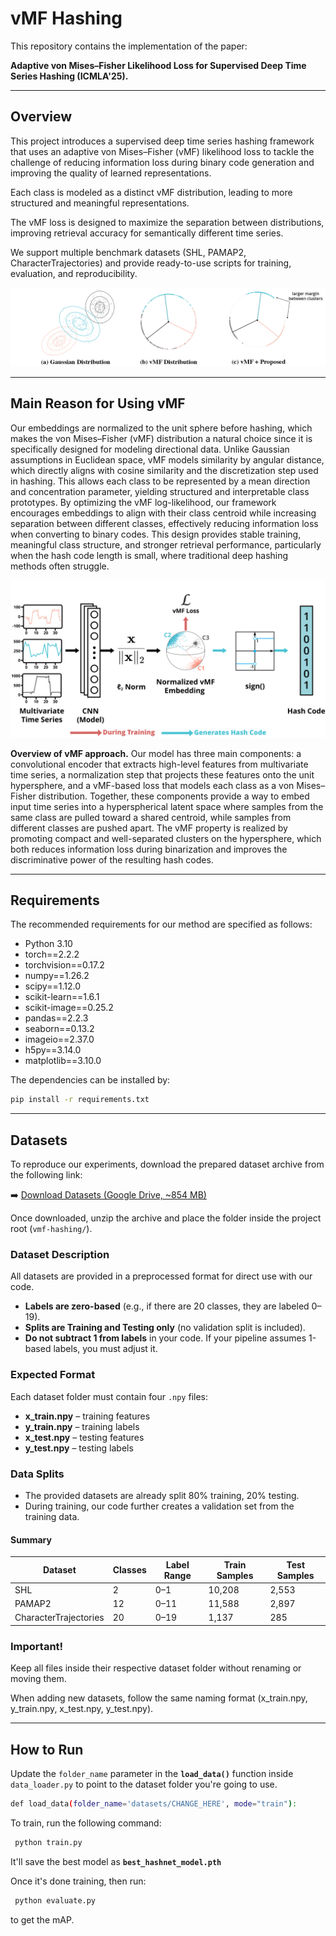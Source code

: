 # vMF Hashing

This repository contains the implementation of the paper:

**Adaptive von Mises–Fisher Likelihood Loss for Supervised Deep Time Series Hashing (ICMLA'25).**

---

## Overview

This project introduces a supervised deep time series hashing framework that uses an adaptive von Mises–Fisher (vMF) likelihood loss to tackle the challenge of reducing information loss during binary code generation and improving the quality of learned representations.

Each class is modeled as a distinct vMF distribution, leading to more structured and meaningful representations.

The vMF loss is designed to maximize the separation between distributions, improving retrieval accuracy for semantically different time series.

We support multiple benchmark datasets (SHL, PAMAP2, CharacterTrajectories) and provide ready-to-use scripts for training, evaluation, and reproducibility.

![Proposed vMF Method](assets/proposed_method.png)

---

## Main Reason for Using vMF

Our embeddings are normalized to the unit sphere before hashing, which makes the von Mises–Fisher (vMF) distribution a natural choice since it is specifically designed for modeling directional data. Unlike Gaussian assumptions in Euclidean space, vMF models similarity by angular distance, which directly aligns with cosine similarity and the discretization step used in hashing. This allows each class to be represented by a mean direction and concentration parameter, yielding structured and interpretable class prototypes. By optimizing the vMF log-likelihood, our framework encourages embeddings to align with their class centroid while increasing separation between different classes, effectively reducing information loss when converting to binary codes. This design provides stable training, meaningful class structure, and stronger retrieval performance, particularly when the hash code length is small, where traditional deep hashing methods often struggle.

![Proposed vMF Method](assets/proposed_framework.png)

**Overview of vMF approach.** Our model has three main components: a convolutional encoder that extracts high-level features from multivariate time series, a normalization step that projects these features onto the unit hypersphere, and a vMF-based loss that models each class as a von Mises–Fisher distribution. Together, these components provide a way to embed input time series into a hyperspherical latent space where samples from the same class are pulled toward a shared centroid, while samples from different classes are pushed apart. The vMF property is realized by promoting compact and well-separated clusters on the hypersphere, which both reduces information loss during binarization and improves the discriminative power of the resulting hash codes.

---

## Requirements

The recommended requirements for our method are specified as follows:  

- Python 3.10  
- torch==2.2.2  
- torchvision==0.17.2  
- numpy==1.26.2  
- scipy==1.12.0  
- scikit-learn==1.6.1  
- scikit-image==0.25.2  
- pandas==2.2.3  
- seaborn==0.13.2  
- imageio==2.37.0  
- h5py==3.14.0  
- matplotlib==3.10.0  

The dependencies can be installed by:  

```bash
pip install -r requirements.txt
```
---

## Datasets

To reproduce our experiments, download the prepared dataset archive from the following link:  

➡️ [Download Datasets (Google Drive, ~854 MB)](https://drive.google.com/file/d/17FeFHAFcPVmCKB2CnWDVdKQ222cncOZt/view?usp=sharing)

Once downloaded, unzip the archive and place the folder inside the project root (`vmf-hashing/`).

### Dataset Description

All datasets are provided in a preprocessed format for direct use with our code.

- **Labels are zero-based** (e.g., if there are 20 classes, they are labeled 0–19).
- **Splits are Training and Testing only** (no validation split is included).
- **Do not subtract 1 from labels** in your code. If your pipeline assumes 1-based labels, you must adjust it.

### Expected Format  
Each dataset folder must contain four `.npy` files:  

- **x_train.npy** – training features  
- **y_train.npy** – training labels  
- **x_test.npy** – testing features  
- **y_test.npy** – testing labels  

### Data Splits  
- The provided datasets are already split 80% training, 20% testing.
- During training, our code further creates a validation set from the training data.


#### Summary

| Dataset              | Classes | Label Range | Train Samples | Test Samples |
|----------------------|---------|-------------|---------------|--------------|
| SHL                  | 2       | 0–1         | 10,208  | 2,553 |
| PAMAP2               | 12      | 0–11        | 11,588        | 2,897        |
| CharacterTrajectories| 20      | 0–19        | 1,137  | 285 |

### Important!

Keep all files inside their respective dataset folder without renaming or moving them.

When adding new datasets, follow the same naming format (x_train.npy, y_train.npy, x_test.npy, y_test.npy).

---

## How to Run

Update the `folder_name` parameter in the **`load_data()`** function inside `data_loader.py` to point to the dataset folder you're going to use.

```bash
def load_data(folder_name='datasets/CHANGE_HERE', mode="train"):
```

To train, run the following command:

```bash
 python train.py
```

It'll save the best model as **`best_hashnet_model.pth`**

Once it's done training, then run:

```bash
 python evaluate.py
```

to get the mAP.

